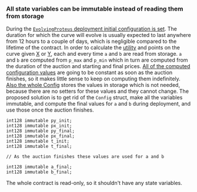 ### All state variables can be immutable instead of reading them from storage

During the [`EvolvingProteus` deployment initial configuration is set](https://github.com/code-423n4/2023-08-shell/blob/main/src/proteus/EvolvingProteus.sol#L243-L263).
The duration for which the curve will evolve is usually expected to last anywhere from 12 hours to a couple of days, which is negligible compared to the lifetime of the contract.
In order to calculate the [utility](https://github.com/code-423n4/2023-08-shell/blob/main/src/proteus/EvolvingProteus.sol#L706-L707) and points on the curve given [X](https://github.com/code-423n4/2023-08-shell/blob/main/src/proteus/EvolvingProteus.sol#L739) or
[Y](https://github.com/code-423n4/2023-08-shell/blob/main/src/proteus/EvolvingProteus.sol#L774-L775), each and every time `a` and `b` are read from storage.
`a` and `b` are computed from `p_max` and `p_min` which in turn are computed from the duration of the auction and starting and final prices.
[All of the computed configuration values](https://github.com/code-423n4/2023-08-shell/blob/main/src/proteus/EvolvingProteus.sol#L97-L125) are going to be constant as soon as the auction finishes, so it makes little sense to keep on computing them indefinitely.
[Also the whole Config](https://github.com/code-423n4/2023-08-shell/blob/main/src/proteus/EvolvingProteus.sol#L10-L17) stores the values in storage which is not needed, because there are no setters for these values and they cannot change.
The proposed solution is to get rid of the `Config` struct, make all the variables immutable, and compute the final values for `a` and `b` during deployment, and use those once the auction finishes.

```solidity
int128 immutable py_init;
int128 immutable px_init;
int128 immutable py_final;
int128 immutable px_final;
int128 immutable t_init;
int128 immutable t_final;

// As the auction finishes these values are used for a and b

int128 immutable a_final;
int128 immutable b_final;
```

The whole contract is read-only, so it shouldn't have any state variables.
